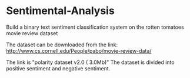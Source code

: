 # Sentimental-Analysis
Build a binary text sentiment classification system on the rotten tomatoes movie review dataset

The dataset can be downloaded from the link:
http://www.cs.cornell.edu/People/pabo/movie-review-data/

The link is "polarity dataset v2.0 ( 3.0Mb)"
The dataset is divided into positive sentiment and negative sentiment.
